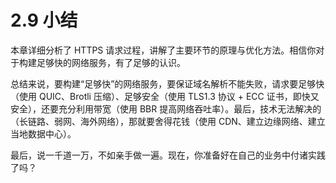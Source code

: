 # 2.9 小结

本章详细分析了 HTTPS 请求过程，讲解了主要环节的原理与优化方法。相信你对于构建足够快的网络服务，有了足够的认识。

总结来说，要构建“足够快”的网络服务，要保证域名解析不能失败，请求要足够快（使用 QUIC、Brotli 压缩）、足够安全（使用 TLS1.3 协议 + ECC 证书，即快又安全），还要充分利用带宽（使用 BBR 提高网络吞吐率）。最后，技术无法解决的（长链路、弱网、海外网络），那就要舍得花钱（使用 CDN、建立边缘网络、建立当地数据中心）。

最后，说一千道一万，不如亲手做一遍。现在，你准备好在自己的业务中付诸实践了吗？